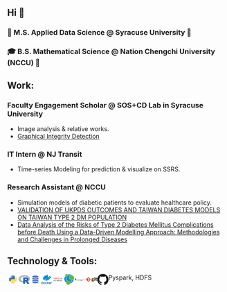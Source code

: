 ## Hi :wave:
### :book: M.S. Applied Data Science @ Syracuse University :tangerine:
### :mortar_board: B.S. Mathematical Science @ Nation Chengchi University (NCCU) :eagle:

## Work:
### Faculty Engagement Scholar @ SOS+CD Lab in Syracuse University
-   Image analysis & relative works.
-   [Graphical Integrity Detection](https://github.com/sciosci/graph_check)
### IT Intern @ NJ Transit
-   Time-series Modeling for prediction & visualize on SSRS.
### Research Assistant @ NCCU
-   Simulation models of diabetic patients to evaluate healthcare policy.
-   [VALIDATION OF UKPDS OUTCOMES AND TAIWAN DIABETES MODELS ON TAIWAN TYPE 2 DM POPULATION](https://www.ispor.org/heor-resources/presentations-database/presentation/intl2020-3182/100932)
-   [Data Analysis of the Risks of Type 2 Diabetes Mellitus Complications before Death Using a Data-Driven Modelling Approach: Methodologies and Challenges in Prolonged Diseases](https://www.mdpi.com/2078-2489/12/8/326)

## Technology & Tools:
<img align="left" alt="GitHub" width="26px" src="https://raw.githubusercontent.com/github/explore/78df643247d429f6cc873026c0622819ad797942/topics/python/python.png" />
<img align="left" alt="GitHub" width="26px" src="https://raw.githubusercontent.com/github/explore/78df643247d429f6cc873026c0622819ad797942/topics/r/r.png" />
<img align="left" alt="GitHub" width="26px" src="https://raw.githubusercontent.com/github/explore/78df643247d429f6cc873026c0622819ad797942/topics/sql/sql.png" />
<img align="left" alt="GitHub" width="26px" src="https://raw.githubusercontent.com/github/explore/78df643247d429f6cc873026c0622819ad797942/topics/docker/docker.png" />
<img align="left" alt="GitHub" width="26px" src="https://raw.githubusercontent.com/github/explore/78df643247d429f6cc873026c0622819ad797942/topics/oracle-database/oracle-database.png" />
<img align="left" alt="GitHub" width="26px" src="https://raw.githubusercontent.com/github/explore/78df643247d429f6cc873026c0622819ad797942/topics/neo4j/neo4j.png" />
<img align="left" alt="GitHub" width="26px" src="https://raw.githubusercontent.com/github/explore/78df643247d429f6cc873026c0622819ad797942/topics/mongodb/mongodb.png" />
<img align="left" alt="Git" width="26px" src="https://raw.githubusercontent.com/github/explore/80688e429a7d4ef2fca1e82350fe8e3517d3494d/topics/git/git.png" />
<img align="left" alt="GitHub" width="26px" src="https://raw.githubusercontent.com/github/explore/78df643247d429f6cc873026c0622819ad797942/topics/github/github.png" />
Pyspark, HDFS
